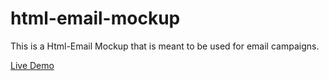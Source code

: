 # html-email-mockup
This is a Html-Email Mockup that is meant to be used for email campaigns.

[Live Demo](https://codekendo.github.io/html-email-mockup)
